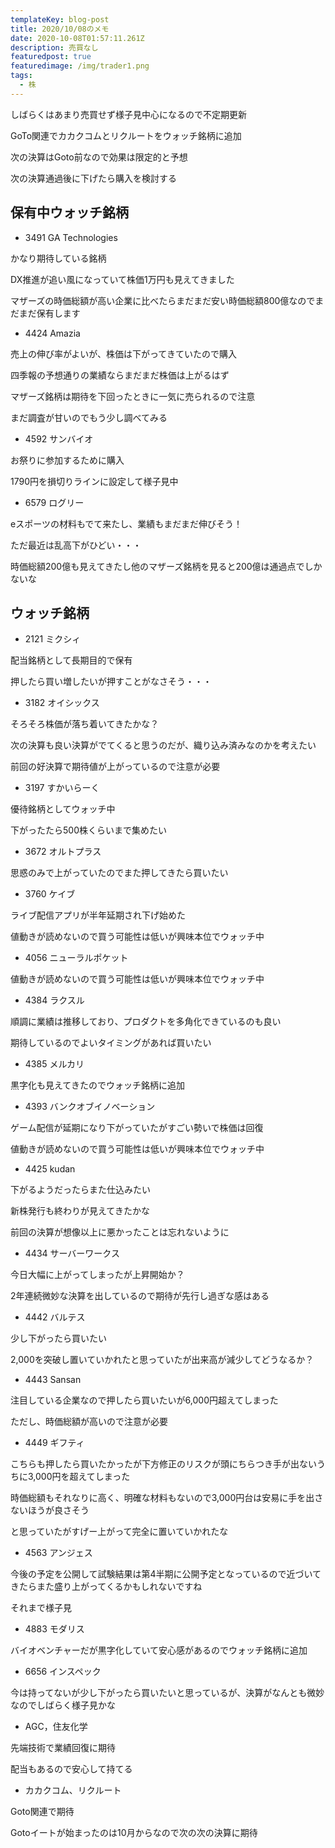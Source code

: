 ```yaml
---
templateKey: blog-post
title: 2020/10/08のメモ
date: 2020-10-08T01:57:11.261Z
description: 売買なし
featuredpost: true
featuredimage: /img/trader1.png
tags:
  - 株
---
```

しばらくはあまり売買せず様子見中心になるので不定期更新

GoTo関連でカカクコムとリクルートをウォッチ銘柄に追加

次の決算はGoto前なので効果は限定的と予想

次の決算通過後に下げたら購入を検討する

## 保有中ウォッチ銘柄

* 3491 GA Technologies

かなり期待している銘柄

DX推進が追い風になっていて株価1万円も見えてきました

マザーズの時価総額が高い企業に比べたらまだまだ安い時価総額800億なのでまだまだ保有します

* 4424 Amazia

売上の伸び率がよいが、株価は下がってきていたので購入

四季報の予想通りの業績ならまだまだ株価は上がるはず

マザーズ銘柄は期待を下回ったときに一気に売られるので注意

まだ調査が甘いのでもう少し調べてみる

* 4592 サンバイオ

お祭りに参加するために購入

1790円を損切りラインに設定して様子見中

* 6579 ログリー

eスポーツの材料もでて来たし、業績もまだまだ伸びそう！

ただ最近は乱高下がひどい・・・

時価総額200億も見えてきたし他のマザーズ銘柄を見ると200億は通過点でしかないな

## ウォッチ銘柄

* 2121 ミクシィ

配当銘柄として長期目的で保有

押したら買い増したいが押すことがなさそう・・・

* 3182 オイシックス

そろそろ株価が落ち着いてきたかな？

次の決算も良い決算がでてくると思うのだが、織り込み済みなのかを考えたい

前回の好決算で期待値が上がっているので注意が必要

* 3197 すかいらーく

優待銘柄としてウォッチ中

下がったたら500株くらいまで集めたい

* 3672 オルトプラス

思惑のみで上がっていたのでまた押してきたら買いたい

* 3760 ケイブ

ライブ配信アプリが半年延期され下げ始めた

値動きが読めないので買う可能性は低いが興味本位でウォッチ中

* 4056 ニューラルポケット

値動きが読めないので買う可能性は低いが興味本位でウォッチ中

* 4384 ラクスル

順調に業績は推移しており、プロダクトを多角化できているのも良い

期待しているのでよいタイミングがあれば買いたい

* 4385 メルカリ

黒字化も見えてきたのでウォッチ銘柄に追加

* 4393 バンクオブイノベーション

ゲーム配信が延期になり下がっていたがすごい勢いで株価は回復

値動きが読めないので買う可能性は低いが興味本位でウォッチ中

* 4425 kudan

下がるようだったらまた仕込みたい

新株発行も終わりが見えてきたかな

前回の決算が想像以上に悪かったことは忘れないように

* 4434 サーバーワークス

今日大幅に上がってしまったが上昇開始か？

2年連続微妙な決算を出しているので期待が先行し過ぎな感はある

* 4442 バルテス

少し下がったら買いたい

2,000を突破し置いていかれたと思っていたが出来高が減少してどうなるか？

* 4443 Sansan

注目している企業なので押したら買いたいが6,000円超えてしまった

ただし、時価総額が高いので注意が必要

* 4449 ギフティ

こちらも押したら買いたかったが下方修正のリスクが頭にちらつき手が出ないうちに3,000円を超えてしまった

時価総額もそれなりに高く、明確な材料もないので3,000円台は安易に手を出さないほうが良さそう

と思っていたがすげー上がって完全に置いていかれたな

* 4563 アンジェス

今後の予定を公開して試験結果は第4半期に公開予定となっているので近づいてきたらまた盛り上がってくるかもしれないですね

それまで様子見

* 4883 モダリス

バイオベンチャーだが黒字化していて安心感があるのでウォッチ銘柄に追加

* 6656 インスペック

今は持ってないが少し下がったら買いたいと思っているが、決算がなんとも微妙なのでしばらく様子見かな

* AGC，住友化学

先端技術で業績回復に期待

配当もあるので安心して持てる

* カカクコム、リクルート

Goto関連で期待

Gotoイートが始まったのは10月からなので次の次の決算に期待